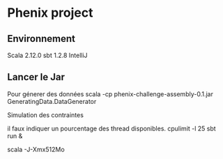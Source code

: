 <h1>Phenix project</h1>

<h2>Environnement</h2>
Scala 2.12.0
sbt 1.2.8
IntelliJ

<h2>Lancer le Jar</h2
  <h3>Pour génerer des données</h3>
  scala -cp phenix-challenge-assembly-0.1.jar GeneratingData.DataGenerator <outPutPath> <date> <numberOfDays> <transLinesNumber> <reflinesNumber>

  





Simulation des contraintes

il faux indiquer un pourcentage des thread disponibles.
cpulimit -l 25 sbt run &

scala -J-Xmx512Mo
